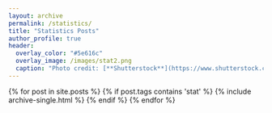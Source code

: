```yaml
---
layout: archive
permalink: /statistics/
title: "Statistics Posts"
author_profile: true
header:
  overlay_color: "#5e616c"
  overlay_image: /images/stat2.png
  caption: "Photo credit: [**Shutterstock**](https://www.shutterstock.com/)"
---
```



{% for post in site.posts %}
  {% if post.tags contains 'stat' %}
     {% include archive-single.html %}
  {% endif %}
{% endfor %}